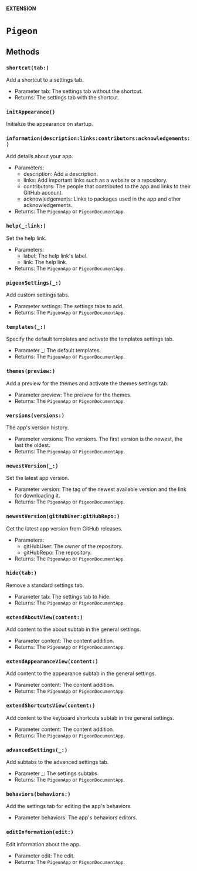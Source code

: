 **EXTENSION**

# `Pigeon`

## Methods
### `shortcut(tab:)`

Add a shortcut to a settings tab.
- Parameter tab: The settings tab without the shortcut.
- Returns: The settings tab with the shortcut.

### `initAppearance()`

Initialize the appearance on startup.

### `information(description:links:contributors:acknowledgements:)`

Add details about your app.
- Parameters:
  - description: Add a description.
  - links: Add important links such as a website or a repository.
  - contributors: The people that contributed to the app and links to their GitHub account.
  - acknowledgements: Links to packages used in the app and other acknowledgements.
- Returns: The ``PigeonApp`` or ``PigeonDocumentApp``.

### `help(_:link:)`

Set the help link.
- Parameters:
  - label: The help link's label.
  - link: The help link.
- Returns: The ``PigeonApp`` or ``PigeonDocumentApp``.

### `pigeonSettings(_:)`

Add custom settings tabs.
- Parameter settings: The settings tabs to add.
- Returns: The ``PigeonApp`` or ``PigeonDocumentApp``.

### `templates(_:)`

Specify the default templates and activate the templates settings tab.
- Parameter _:  The default templates.
- Returns: The ``PigeonApp`` or ``PigeonDocumentApp``.

### `themes(preview:)`

Add a preview for the themes and activate the themes settings tab.
- Parameter preview: The preivew for the themes.
- Returns: The ``PigeonApp`` or ``PigeonDocumentApp``.

### `versions(versions:)`

The app's version history.
- Parameter versions: The versions. The first version is the newest, the last the oldest.
- Returns: The ``PigeonApp`` or ``PigeonDocumentApp``.

### `newestVersion(_:)`

Set the latest app version.
- Parameter version: The tag of the newest available version and the link for downloading it.
- Returns: The ``PigeonApp`` or ``PigeonDocumentApp``.

### `newestVersion(gitHubUser:gitHubRepo:)`

Get the latest app version from GitHub releases.
- Parameters:
  - gitHubUser: The owner of the repository.
  - gitHubRepo: The repository.
- Returns: The ``PigeonApp`` or ``PigeonDocumentApp``.

### `hide(tab:)`

Remove a standard settings tab.
- Parameter tab: The settings tab to hide.
- Returns: The ``PigeonApp`` or ``PigeonDocumentApp``.

### `extendAboutView(content:)`

Add content to the about subtab in the general settings.
- Parameter content: The content addition.
- Returns: The ``PigeonApp`` or ``PigeonDocumentApp``.

### `extendAppearanceView(content:)`

Add content to the appearance subtab in the general settings.
- Parameter content: The content addition.
- Returns: The ``PigeonApp`` or ``PigeonDocumentApp``.

### `extendShortcutsView(content:)`

Add content to the keyboard shortcuts subtab in the general settings.
- Parameter content: The content addition.
- Returns: The ``PigeonApp`` or ``PigeonDocumentApp``.

### `advancedSettings(_:)`

Add subtabs to the advanced settings tab.
- Parameter _:  The settings subtabs.
- Returns: The ``PigeonApp`` or ``PigeonDocumentApp``.

### `behaviors(behaviors:)`

Add the settings tab for editing the app's behaviors.
- Parameter behaviors: The app's behaviors editors.

### `editInformation(edit:)`

Edit information about the app.
- Parameter edit: The edit.
- Returns: The ``PigeonApp`` or ``PigeonDocumentApp``.
